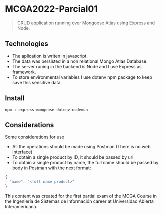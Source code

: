 # MCGA2022-Parcial01

> CRUD application running over Mongoose Atlas using Express and Node.

## Technologies

- The aplication is writen in javascript.
- The data was persisted in a non relational Mongo Atlas Database.
- The server runing in the backend is Node and I use Express as framework.
- To store environmental variables I use dotenv npm package to keep save this sensitive data.

## Install

`npm i express mongoose dotenv nodemon`

## Considerations

Some considerations for use

- All the operations should be made using Postman (There is no web interface)
- To obtain a single product by ID, it should be passed by url
- To obtain a single product by name, the full name should be passed by body in Postman with the next format:

```javascript
{
  "name": "<full name product>"
}

```

This content was created for the first partial exam of the MCGA Course in the Ingeniería de Sistemas de Información career at Universidad Abierta Interamericana.
